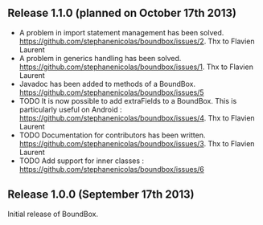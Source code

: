 ## Release 1.1.0 (planned on October 17th 2013)
* A problem in import statement management has been solved. https://github.com/stephanenicolas/boundbox/issues/2. Thx to Flavien Laurent
* A problem in generics handling has been solved. https://github.com/stephanenicolas/boundbox/issues/1. Thx to Flavien Laurent
* Javadoc has been added to methods of a BoundBox. https://github.com/stephanenicolas/boundbox/issues/5
* TODO It is now possible to add extraFields to a BoundBox. This is particularly useful on Android : https://github.com/stephanenicolas/boundbox/issues/4. Thx to Flavien Laurent
* TODO Documentation for contributors has been written. https://github.com/stephanenicolas/boundbox/issues/3. Thx to Flavien Laurent
* TODO Add support for inner classes : https://github.com/stephanenicolas/boundbox/issues/6

## Release 1.0.0 (September 17th 2013)
Initial release of BoundBox.

